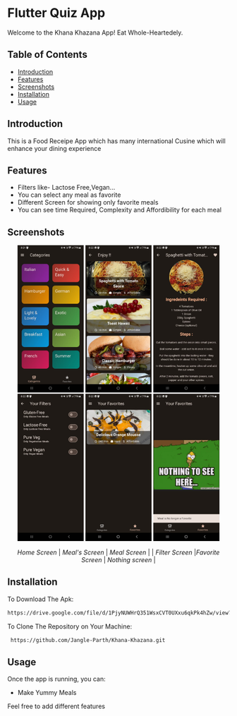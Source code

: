 # Flutter Quiz App

Welcome to the Khana Khazana App! Eat Whole-Heartedely.

## Table of Contents
- [Introduction](#introduction)
- [Features](#features)
- [Screenshots](#screenshots)
- [Installation](#installation)
- [Usage](#usage)

## Introduction

This is a Food Receipe App which has many international Cusine which will enhance your dining experience

## Features

- Filters like- Lactose Free,Vegan...
- You can select any meal as favorite
- Different Screen for showing only favorite meals
- You can see time Required, Complexity and Affordibility for each meal

## Screenshots
<p align="center">
  <img src="/screenshots/screenshot1.jpeg" alt="Home Screen" width="150">
  <img src="/screenshots/screenshot2.jpeg" alt="Meal's Screen" width="150">
  <img src="/screenshots/screenshot3.jpeg" alt="Meal Screen" width="150">
  <img src="/screenshots/screenshot4.jpeg" alt="Fitler Screen" width="150">
  <img src="/screenshots/screenshot5.jpeg" alt="Favorite Screen" width="150">
  <img src="/screenshots/screenshot6.jpeg" alt="Favorite Screen with nothing selected" width="150">
  
  

</p>

<p align="center">
  <em>Home Screen</em> | <em>Meal's Screen</em> | <em>Meal Screen</em> | | <em>Filter Screen</em> |<em>Favorite Screen</em> | <em>Nothing screen</em> |
</p>


## Installation

To Download The Apk:

   ```bash
   https://drive.google.com/file/d/1PjyNUWHrQ351WsxCVT0UXxu6qkPk4hZw/view?usp=sharing
   ```
To Clone The Repository on Your Machine:

  ```bash
   https://github.com/Jangle-Parth/Khana-Khazana.git
   ```

## Usage
Once the app is running, you can:

- Make Yummy Meals

Feel free to add different features
